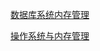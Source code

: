 [数据库系统内存管理](https://blog.csdn.net/wenyiyong/article/details/4678303)

[操作系统与内存管理](https://www.jianshu.com/p/2b11639905ec)

[]()
